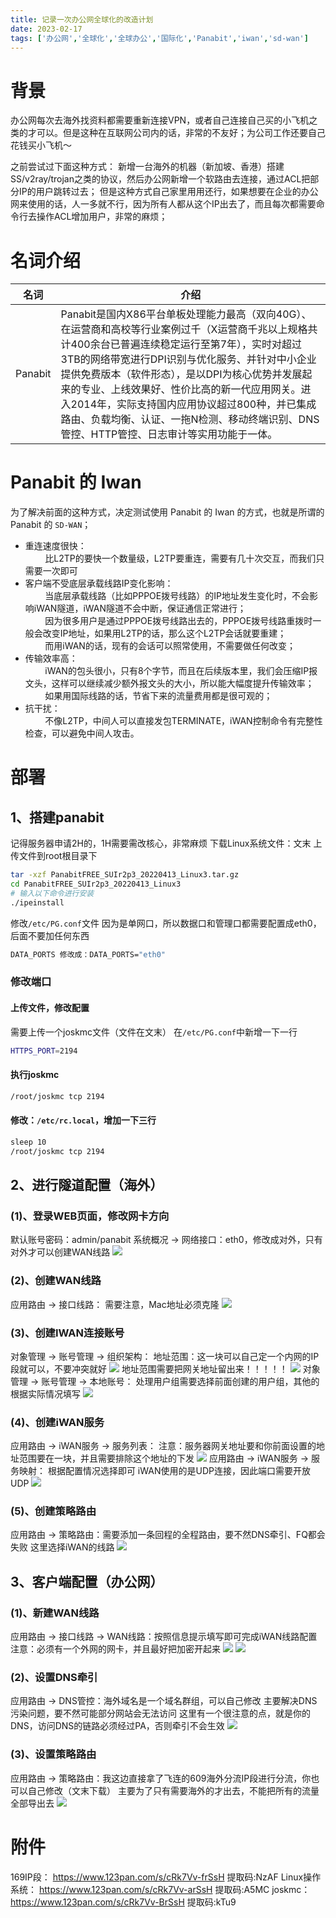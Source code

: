 ```yaml
---
title: 记录一次办公网全球化的改造计划  
date: 2023-02-17  
tags: ['办公网','全球化','全球办公','国际化','Panabit','iwan','sd-wan']  
---
```

# 背景
办公网每次去海外找资料都需要重新连接VPN，或者自己连接自己买的小飞机之类的才可以。但是这种在互联网公司内的话，非常的不友好；为公司工作还要自己花钱买小飞机～

之前尝试过下面这种方式：
新增一台海外的机器（新加坡、香港）搭建SS/v2ray/trojan之类的协议，然后办公网新增一个软路由去连接，通过ACL把部分IP的用户跳转过去；
但是这种方式自己家里用用还行，如果想要在企业的办公网来使用的话，人一多就不行，因为所有人都从这个IP出去了，而且每次都需要命令行去操作ACL增加用户，非常的麻烦；
<!-- more -->

# 名词介绍
|名词|介绍|
|---|---|
|Panabit|Panabit是国内X86平台单板处理能力最高（双向40G）、在运营商和高校等行业案例过千（X运营商千兆以上规格共计400余台已普遍连续稳定运行至第7年），实时对超过3TB的网络带宽进行DPI识别与优化服务、并针对中小企业提供免费版本（软件形态），是以DPI为核心优势并发展起来的专业、上线效果好、性价比高的新一代应用网关。进入2014年，实际支持国内应用协议超过800种，并已集成路由、负载均衡、认证、一拖N检测、移动终端识别、DNS管控、HTTP管控、日志审计等实用功能于一体。|

# Panabit 的 Iwan
为了解决前面的这种方式，决定测试使用 Panabit 的 Iwan 的方式，也就是所谓的 Panabit 的 `SD-WAN`；
- 重连速度很快：  
        比L2TP的要快一个数量级，L2TP要重连，需要有几十次交互，而我们只需要一次即可  
- 客户端不受底层承载线路IP变化影响：  
        当底层承载线路（比如PPPOE拨号线路）的IP地址发生变化时，不会影响iWAN隧道，iWAN隧道不会中断，保证通信正常进行；  
        因为很多用户是通过PPPOE拨号线路出去的，PPPOE拨号线路重拨时一般会改变IP地址，如果用L2TP的话，那么这个L2TP会话就要重建；  
        而用iWAN的话，现有的会话可以照常使用，不需要做任何改变；  
- 传输效率高：  
        iWAN的包头很小，只有8个字节，而且在后续版本里，我们会压缩IP报文头，这样可以继续减少额外报文头的大小，所以能大幅度提升传输效率；  
        如果用国际线路的话，节省下来的流量费用都是很可观的；  
- 抗干扰：  
        不像L2TP，中间人可以直接发包TERMINATE，iWAN控制命令有完整性检查，可以避免中间人攻击。

# 部署
## 1、搭建panabit
记得服务器申请2H的，1H需要需改核心，非常麻烦
下载Linux系统文件：文末
上传文件到root根目录下
```bash
tar -xzf PanabitFREE_SUIr2p3_20220413_Linux3.tar.gz
cd PanabitFREE_SUIr2p3_20220413_Linux3
# 输入以下命令进行安装
./ipeinstall
```
修改`/etc/PG.conf`文件
因为是单网口，所以数据口和管理口都需要配置成eth0，后面不要加任何东西
```bash
DATA_PORTS 修改成：DATA_PORTS="eth0"
```
### 修改端口
#### 上传文件，修改配置
需要上传一个joskmc文件（文件在文末）
在`/etc/PG.conf`中新增一下一行
```bash
HTTPS_PORT=2194
```
#### 执行joskmc
```bash
/root/joskmc tcp 2194
```
#### 修改：`/etc/rc.local`，增加一下三行
```bash
sleep 10
/root/joskmc tcp 2194
```

## 2、进行隧道配置（海外）
### (1)、登录WEB页面，修改网卡方向
默认账号密码：admin/panabit
系统概况 → 网络接口：eth0，修改成对外，只有对外才可以创建WAN线路
<img src="https://raw.githubusercontent.com/almightyYantao/blog-img/master/20230217103308.png"/>
### (2)、创建WAN线路
应用路由 → 接口线路：
需要注意，Mac地址必须克隆
<img src="https://raw.githubusercontent.com/almightyYantao/blog-img/master/202302171033490.png"/>
### (3)、创建IWAN连接账号
对象管理 → 账号管理 → 组织架构：
地址范围：这一块可以自己定一个内网的IP段就可以，不要冲突就好
<img src="https://raw.githubusercontent.com/almightyYantao/blog-img/master/20230217103417.png"/>
地址范围需要把网关地址留出来！！！！！
<img src="https://raw.githubusercontent.com/almightyYantao/blog-img/master/20230217103432.png"/>
对象管理 → 账号管理 → 本地账号：
处理用户组需要选择前面创建的用户组，其他的根据实际情况填写
<img src="https://raw.githubusercontent.com/almightyYantao/blog-img/master/20230217103454.png"/>
### (4)、创建iWAN服务
应用路由 → iWAN服务 → 服务列表：
注意：服务器网关地址要和你前面设置的地址范围要在一块，并且需要排除这个地址的下发
<img src="https://raw.githubusercontent.com/almightyYantao/blog-img/master/20230217103517.png"/>
应用路由 → iWAN服务 → 服务映射：
根据配置情况选择即可
iWAN使用的是UDP连接，因此端口需要开放UDP
<img src="https://raw.githubusercontent.com/almightyYantao/blog-img/master/20230217103531.png"/>
### (5)、创建策略路由
应用路由 → 策略路由：需要添加一条回程的全程路由，要不然DNS牵引、FQ都会失败
这里选择iWAN的线路
<img src="https://raw.githubusercontent.com/almightyYantao/blog-img/master/20230217103546.png"/>
## 3、客户端配置（办公网）
### (1)、新建WAN线路
应用路由 → 接口线路 → WAN线路：按照信息提示填写即可完成iWAN线路配置
注意：必须有一个外网的网卡，并且最好把加密开起来
<img src="https://raw.githubusercontent.com/almightyYantao/blog-img/master/20230217103622.png"/>
<img src="https://raw.githubusercontent.com/almightyYantao/blog-img/master/20230217103634.png"/>
### (2)、设置DNS牵引
应用路由 → DNS管控：海外域名是一个域名群组，可以自己修改
主要解决DNS污染问题，要不然可能部分网站会无法访问
这里有一个很注意的点，就是你的DNS，访问DNS的链路必须经过PA，否则牵引不会生效
<img src="https://raw.githubusercontent.com/almightyYantao/blog-img/master/20230217103653.png"/>
### (3)、设置策略路由
应用路由 → 策略路由：我这边直接拿了飞连的609海外分流IP段进行分流，你也可以自己修改（文末下载）
主要为了只有需要海外的才出去，不能把所有的流量全部导出去
<img src="https://raw.githubusercontent.com/almightyYantao/blog-img/master/20230217103713.png"/>

# 附件
169IP段： https://www.123pan.com/s/cRk7Vv-frSsH 提取码:NzAF
Linux操作系统： https://www.123pan.com/s/cRk7Vv-arSsH 提取码:A5MC
joskmc： https://www.123pan.com/s/cRk7Vv-BrSsH 提取码:kTu9
